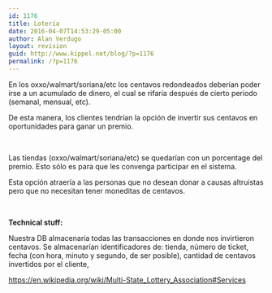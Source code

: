 ```yaml
---
id: 1176
title: Lotería
date: 2016-04-07T14:53:29-05:00
author: Alan Verdugo
layout: revision
guid: http://www.kippel.net/blog/?p=1176
permalink: /?p=1176
---
```

En los oxxo/walmart/soriana/etc los centavos redondeados deberían poder irse a un acumulado de dinero, el cual se rifaría después de cierto periodo (semanal, mensual, etc).

De esta manera, los clientes tendrían la opción de invertir sus centavos en oportunidades para ganar un premio.

&nbsp;

Las tiendas (oxxo/walmart/soriana/etc) se quedarían con un porcentage del premio. Esto sólo es para que les convenga participar en el sistema.

Esta opción atraería a las personas que no desean donar a causas altruistas pero que no necesitan tener moneditas de centavos.

&nbsp;

**Technical stuff:**

Nuestra DB almacenaría todas las transacciones en donde nos invirtieron centavos. Se almacenarían identificadores de: tienda, número de ticket, fecha (con hora, minuto y segundo, de ser posible), cantidad de centavos invertidos por el cliente,

<a href="https://en.wikipedia.org/wiki/Multi-State_Lottery_Association#Services" target="_blank">https://en.wikipedia.org/wiki/Multi-State_Lottery_Association#Services</a>